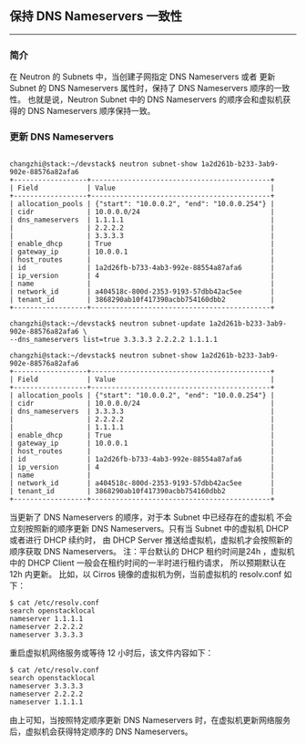 ## 保持 DNS Nameservers 一致性

---

### 简介

在 Neutron 的 Subnets 中，当创建子网指定 DNS Nameservers 或者
更新 Subnet 的 DNS Nameservers 属性时，保持了 DNS Nameservers 顺序的一致性。
也就是说，Neutron Subnet 中的 DNS Nameservers 的顺序会和虚拟机获得的
DNS Nameservers 顺序保持一致。

### 更新 DNS Nameservers

```

changzhi@stack:~/devstack$ neutron subnet-show 1a2d261b-b233-3ab9-902e-88576a82afa6
+------------------+--------------------------------------------+
| Field            | Value                                      |
+------------------+--------------------------------------------+
| allocation_pools | {"start": "10.0.0.2", "end": "10.0.0.254"} |
| cidr             | 10.0.0.0/24                                |
| dns_nameservers  | 1.1.1.1                                    |
|                  | 2.2.2.2                                    |
|                  | 3.3.3.3                                    |
| enable_dhcp      | True                                       |
| gateway_ip       | 10.0.0.1                                   |
| host_routes      |                                            |
| id               | 1a2d26fb-b733-4ab3-992e-88554a87afa6       |
| ip_version       | 4                                          |
| name             |                                            |
| network_id       | a404518c-800d-2353-9193-57dbb42ac5ee       |
| tenant_id        | 3868290ab10f417390acbb754160dbb2           |
+------------------+--------------------------------------------+

changzhi@stack:~/devstack$ neutron subnet-update 1a2d261b-b233-3ab9-902e-88576a82afa6 \
--dns_nameservers list=true 3.3.3.3 2.2.2.2 1.1.1.1

changzhi@stack:~/devstack$ neutron subnet-show 1a2d261b-b233-3ab9-902e-88576a82afa6
+------------------+--------------------------------------------+
| Field            | Value                                      |
+------------------+--------------------------------------------+
| allocation_pools | {"start": "10.0.0.2", "end": "10.0.0.254"} |
| cidr             | 10.0.0.0/24                                |
| dns_nameservers  | 3.3.3.3                                    |
|                  | 2.2.2.2                                    |
|                  | 1.1.1.1                                    |
| enable_dhcp      | True                                       |
| gateway_ip       | 10.0.0.1                                   |
| host_routes      |                                            |
| id               | 1a2d26fb-b733-4ab3-992e-88554a87afa6       |
| ip_version       | 4                                          |
| name             |                                            |
| network_id       | a404518c-800d-2353-9193-57dbb42ac5ee       |
| tenant_id        | 3868290ab10f417390acbb754160dbb2           |
+------------------+--------------------------------------------+
```

当更新了 DNS Nameservers 的顺序，对于本 Subnet 中已经存在的虚拟机
不会立刻按照新的顺序更新 DNS Nameservers。只有当 Subnet 中的虚拟机 DHCP 或者进行 DHCP 续约时，
由 DHCP Server 推送给虚拟机，虚拟机才会按照新的顺序获取 DNS Nameservers。
注：平台默认的 DHCP 租约时间是24h ，虚拟机中的 DHCP Client 一般会在租约时间的一半时进行租约请求，
所以预期默认在 12h 内更新。
比如，以 Cirros 镜像的虚拟机为例，当前虚拟机的 resolv.conf 如下：
```
$ cat /etc/resolv.conf
search openstacklocal
nameserver 1.1.1.1
nameserver 2.2.2.2
nameserver 3.3.3.3
```
重启虚拟机网络服务或等待 12 小时后，该文件内容如下：
```
$ cat /etc/resolv.conf
search openstacklocal
nameserver 3.3.3.3
nameserver 2.2.2.2
nameserver 1.1.1.1
```
由上可知，当按照特定顺序更新 DNS Nameservers 时，在虚拟机更新网络服务后，虚拟机会获得特定顺序的 DNS Nameservers。
